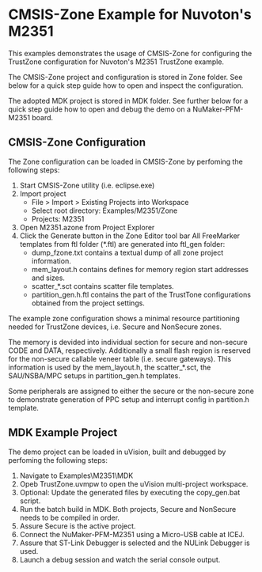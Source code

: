 CMSIS-Zone Example for Nuvoton's M2351
======================================

This examples demonstrates the usage of CMSIS-Zone for configuring the
TrustZone configuration for Nuvoton's M2351 TrustZone example.

The CMSIS-Zone project and configuration is stored in Zone folder. See below for
a quick step guide how to open and inspect the configuration.

The adopted MDK project is stored in MDK folder. See further below for a quick step
guide how to open and debug the demo on a NuMaker-PFM-M2351 board.


CMSIS-Zone Configuration
------------------------

The Zone configuration can be loaded in CMSIS-Zone by perfoming the following steps:

1. Start CMSIS-Zone utility (i.e. eclipse.exe)
2. Import project
   - File > Import > Existing Projects into Workspace
   - Select root directory: Examples/M2351/Zone
   - Projects: M2351
3. Open M2351.azone from Project Explorer
4. Click the Generate button in the Zone Editor tool bar
   All FreeMarker templates from ftl folder (\*.ftl) are generated into ftl_gen folder:
   - dump_fzone.txt contains a textual dump of all zone project information.
   - mem_layout.h contains defines for memory region start addresses and sizes.
   - scatter_\*.sct contains scatter file templates.
   - partition_gen.h.ftl contains the part of the TrustTone configurations obtained from the project settings.
   
The example zone configuration shows a minimal resource partitioning needed for
TrustZone devices, i.e. Secure and NonSecure zones.

The memory is devided into
individual section for secure and non-secure CODE and DATA, respectively. Additionally
a small flash region is reserved for the non-secure callable veneer table (i.e. secure
gateways). This information is used by the mem_layout.h, the scatter_\*.sct, the SAU/NSBA/MPC
setups in partition_gen.h templates.

Some peripherals are assigned to either the secure or the non-secure zone to demonstrate
generation of PPC setup and interrupt config in partition.h template.


MDK Example Project
-------------------

The demo project can be loaded in uVision, built and debugged by perfoming the
following steps:

1. Navigate to Examples\M2351\MDK
2. Opeb TrustZone.uvmpw to open the uVision multi-project workspace.
3. Optional: Update the generated files by executing the copy_gen.bat script.
4. Run the batch build in MDK.
   Both projects, Secure and NonSecure needs to be compiled in order.
5. Assure Secure is the active project.
6. Connect the NuMaker-PFM-M2351 using a Micro-USB cable at ICEJ.
7. Assure that ST-Link Debugger is selected and the NULink Debugger is used.
8. Launch a debug session and watch the serial console output.
